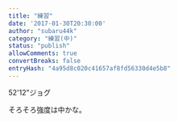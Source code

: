```yaml
---
title: "練習"
date: '2017-01-30T20:30:00'
author: "subaru44k"
category: "練習(中)"
status: "publish"
allowComments: true
convertBreaks: false
entryHash: "4a95d8c020c41657af8fd56330d4e5b8"
---
```

52'12"ジョグ

そろそろ強度は中かな。
